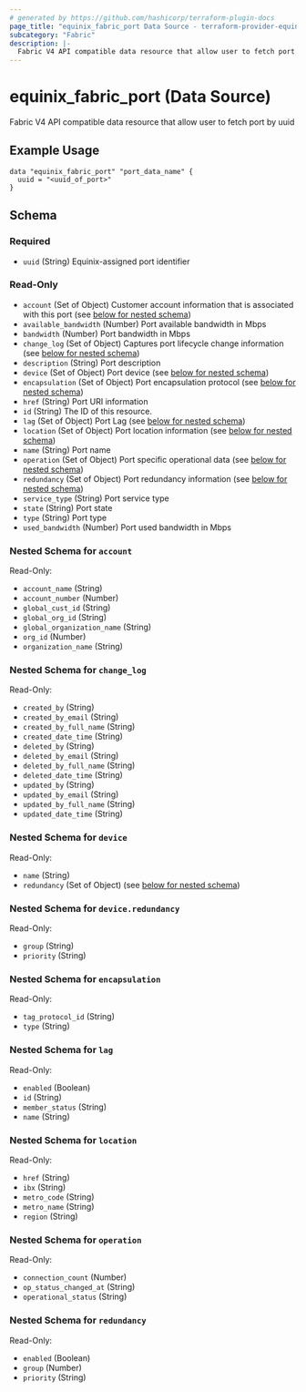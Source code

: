 ```yaml
---
# generated by https://github.com/hashicorp/terraform-plugin-docs
page_title: "equinix_fabric_port Data Source - terraform-provider-equinix"
subcategory: "Fabric"
description: |-
  Fabric V4 API compatible data resource that allow user to fetch port by uuid
---
```


# equinix_fabric_port (Data Source)

Fabric V4 API compatible data resource that allow user to fetch port by uuid

## Example Usage

```hcl
data "equinix_fabric_port" "port_data_name" {
  uuid = "<uuid_of_port>"
}
```

<!-- schema generated by tfplugindocs -->
## Schema

### Required

- `uuid` (String) Equinix-assigned port identifier

### Read-Only

- `account` (Set of Object) Customer account information that is associated with this port (see [below for nested schema](#nestedatt--account))
- `available_bandwidth` (Number) Port available bandwidth in Mbps
- `bandwidth` (Number) Port bandwidth in Mbps
- `change_log` (Set of Object) Captures port lifecycle change information (see [below for nested schema](#nestedatt--change_log))
- `description` (String) Port description
- `device` (Set of Object) Port device (see [below for nested schema](#nestedatt--device))
- `encapsulation` (Set of Object) Port encapsulation protocol (see [below for nested schema](#nestedatt--encapsulation))
- `href` (String) Port URI information
- `id` (String) The ID of this resource.
- `lag` (Set of Object) Port Lag (see [below for nested schema](#nestedatt--lag))
- `location` (Set of Object) Port location information (see [below for nested schema](#nestedatt--location))
- `name` (String) Port name
- `operation` (Set of Object) Port specific operational data (see [below for nested schema](#nestedatt--operation))
- `redundancy` (Set of Object) Port redundancy information (see [below for nested schema](#nestedatt--redundancy))
- `service_type` (String) Port service type
- `state` (String) Port state
- `type` (String) Port type
- `used_bandwidth` (Number) Port used bandwidth in Mbps

<a id="nestedatt--account"></a>
### Nested Schema for `account`

Read-Only:

- `account_name` (String)
- `account_number` (Number)
- `global_cust_id` (String)
- `global_org_id` (String)
- `global_organization_name` (String)
- `org_id` (Number)
- `organization_name` (String)


<a id="nestedatt--change_log"></a>
### Nested Schema for `change_log`

Read-Only:

- `created_by` (String)
- `created_by_email` (String)
- `created_by_full_name` (String)
- `created_date_time` (String)
- `deleted_by` (String)
- `deleted_by_email` (String)
- `deleted_by_full_name` (String)
- `deleted_date_time` (String)
- `updated_by` (String)
- `updated_by_email` (String)
- `updated_by_full_name` (String)
- `updated_date_time` (String)


<a id="nestedatt--device"></a>
### Nested Schema for `device`

Read-Only:

- `name` (String)
- `redundancy` (Set of Object) (see [below for nested schema](#nestedobjatt--device--redundancy))

<a id="nestedobjatt--device--redundancy"></a>
### Nested Schema for `device.redundancy`

Read-Only:

- `group` (String)
- `priority` (String)



<a id="nestedatt--encapsulation"></a>
### Nested Schema for `encapsulation`

Read-Only:

- `tag_protocol_id` (String)
- `type` (String)


<a id="nestedatt--lag"></a>
### Nested Schema for `lag`

Read-Only:

- `enabled` (Boolean)
- `id` (String)
- `member_status` (String)
- `name` (String)


<a id="nestedatt--location"></a>
### Nested Schema for `location`

Read-Only:

- `href` (String)
- `ibx` (String)
- `metro_code` (String)
- `metro_name` (String)
- `region` (String)


<a id="nestedatt--operation"></a>
### Nested Schema for `operation`

Read-Only:

- `connection_count` (Number)
- `op_status_changed_at` (String)
- `operational_status` (String)


<a id="nestedatt--redundancy"></a>
### Nested Schema for `redundancy`

Read-Only:

- `enabled` (Boolean)
- `group` (Number)
- `priority` (String)


